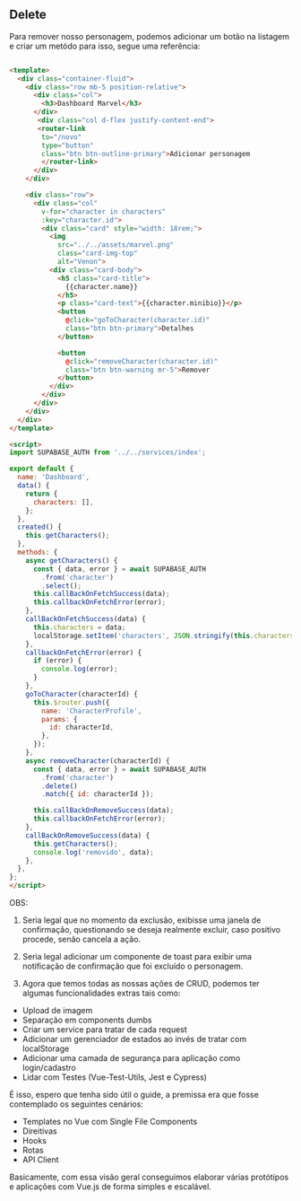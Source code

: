 ## Delete

Para remover nosso personagem, podemos adicionar um botão na listagem e criar um metódo para isso, segue uma referência:

```html

<template>
  <div class="container-fluid">
    <div class="row mb-5 position-relative">
      <div class="col">
        <h3>Dashboard Marvel</h3>
      </div>
       <div class="col d-flex justify-content-end">
       <router-link
        to="/novo"
        type="button"
        class="btn btn-outline-primary">Adicionar personagem
        </router-link>
      </div>
    </div>

    <div class="row">
      <div class="col"
        v-for="character in characters"
        :key="character.id">
        <div class="card" style="width: 18rem;">
          <img
            src="../../assets/marvel.png"
            class="card-img-top"
            alt="Venon">
          <div class="card-body">
            <h5 class="card-title">
              {{character.name}}
            </h5>
            <p class="card-text">{{character.minibio}}</p>
            <button
              @click="goToCharacter(character.id)"
              class="btn btn-primary">Detalhes
            </button>

            <button
              @click="removeCharacter(character.id)"
              class="btn btn-warning mr-5">Remover
            </button>
          </div>
        </div>
      </div>
    </div>
  </div>
</template>

<script>
import SUPABASE_AUTH from '../../services/index';

export default {
  name: 'Dashboard',
  data() {
    return {
      characters: [],
    };
  },
  created() {
    this.getCharacters();
  },
  methods: {
    async getCharacters() {
      const { data, error } = await SUPABASE_AUTH
        .from('character')
        .select();
      this.callBackOnFetchSuccess(data);
      this.callbackOnFetchError(error);
    },
    callBackOnFetchSuccess(data) {
      this.characters = data;
      localStorage.setItem('characters', JSON.stringify(this.characters));
    },
    callbackOnFetchError(error) {
      if (error) {
        console.log(error);
      }
    },
    goToCharacter(characterId) {
      this.$router.push({
        name: 'CharacterProfile',
        params: {
          id: characterId,
        },
      });
    },
    async removeCharacter(characterId) {
      const { data, error } = await SUPABASE_AUTH
        .from('character')
        .delete()
        .match({ id: characterId });

      this.callBackOnRemoveSuccess(data);
      this.callbackOnFetchError(error);
    },
    callBackOnRemoveSuccess(data) {
      this.getCharacters();
      console.log('removido', data);
    },
  },
};
</script>

```

OBS: 

1. Seria legal que no momento da exclusão, exibisse uma janela de confirmação, questionando se deseja realmente excluir, caso positivo procede, senão cancela a ação.

2. Seria legal adicionar um componente de toast para exibir uma notificação de confirmação que foi excluído o personagem.

3. Agora que temos todas as nossas ações de CRUD, podemos ter algumas funcionalidades extras tais como:
 - Upload de imagem
 - Separação em components dumbs
 - Criar um service para tratar de cada request
 - Adicionar um gerenciador de estados ao invés de tratar com localStorage
 - Adicionar uma camada de segurança para aplicação como login/cadastro
 - Lidar com Testes (Vue-Test-Utils, Jest e Cypress)

É isso, espero que tenha sido útil o guide, a premissa era que fosse contemplado os seguintes cenários:
 - Templates no Vue com Single File Components
 - Direitivas 
 - Hooks
 - Rotas
 - API Client

Basicamente, com essa visão geral conseguimos elaborar várias protótipos e aplicações com Vue.js de forma simples e escalável. 


